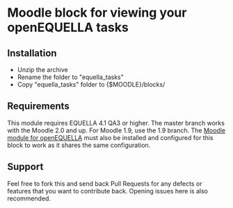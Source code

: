 Moodle block for viewing your openEQUELLA tasks
=============

Installation
------------
- Unzip the archive
- Rename the folder to "equella_tasks"
- Copy "equella_tasks" folder to {$MOODLE}/blocks/ 

Requirements
------------

This module requires EQUELLA 4.1 QA3 or higher.  The master branch works with the Moodle 2.0 and up.  For Moodle 1.9, use the 1.9 branch.  The [Moodle module for openEQUELLA](https://github.com/equella/moodle-module) must also be installed and configured for this block to work as it shares the same configuration.

Support
-------

Feel free to fork this and send back Pull Requests for any defects or features that you want to contribute back.  Opening issues here is also recommended.
